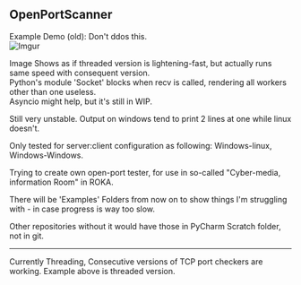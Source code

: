 ## OpenPortScanner

Example Demo (old):
Don't ddos this.  
![Imgur](https://imgur.com/MgitEl7.gif)

Image Shows as if threaded version is lightening-fast, but actually runs same speed with consequent version.  
Python's module 'Socket' blocks when recv is called, rendering all workers other than one useless.  
Asyncio might help, but it's still in WIP.

Still very unstable. Output on windows tend to print 2 lines at one while linux doesn't.  

Only tested for server:client configuration as following: Windows-linux, Windows-Windows.

Trying to create own open-port tester, for use in so-called "Cyber-media, information Room" in ROKA.

There will be 'Examples' Folders from now on to show things I'm struggling with - in case progress is way too slow.

Other repositories without it would have those in PyCharm Scratch folder, not in git.

---

Currently Threading, Consecutive versions of TCP port checkers are working. Example above is threaded version.
